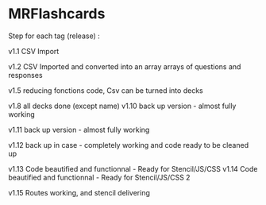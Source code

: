 # MRFlashcards


Step for each tag (release) :

v1.1 CSV Import


v1.2 CSV Imported and converted into an array arrays of questions and responses


v1.5 reducing fonctions code, Csv can be turned into decks

v1.8 all decks done (except name)
v1.10 back up version - almost fully working

v1.11 back up version - almost fully working

v1.12 back up in case - completely working and code ready to be cleaned up

v1.13 Code beautified and functionnal - Ready for Stencil/JS/CSS
v1.14 Code beautified and functionnal - Ready for Stencil/JS/CSS 2

v1.15 Routes working, and stencil delivering